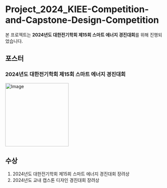 # Project_2024_KIEE-Competition-and-Capstone-Design-Competition

  본 프로젝트는 **2024년도 대한전기학회 제15회 스마트 에너지 경진대회**를 위해 진행되었습니다.



  
## 포스터



  

### 2024년도 대한전기학회 제15회 스마트 에너지 경진대회
<img width="200" alt="Image" src="https://github.com/user-attachments/assets/0c3f2af6-a838-4462-9ae5-0cac8bc68749" />


## 수상
1. 2024년도 대한전기학회 제15회 스마트 에너지 경진대회 장려상
2. 2024년도 교내 캡스톤 디자인 경진대회 장려상

